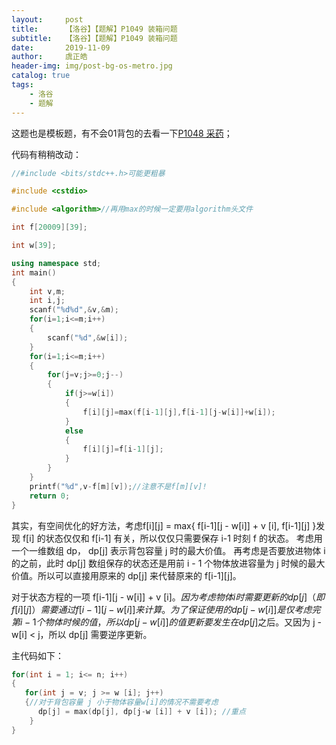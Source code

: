 ```yaml
---
layout:     post
title:      【洛谷】【题解】P1049 装箱问题
subtitle:   【洛谷】【题解】P1049 装箱问题
date:       2019-11-09
author:     虞正皓
header-img: img/post-bg-os-metro.jpg
catalog: true
tags:
    - 洛谷
    - 题解
---
```

这题也是模板题，有不会01背包的去看一下[P1048 采药](https://www.luogu.org/problem/P1048)；

代码有稍稍改动：
```cpp
//#include <bits/stdc++.h>可能更粗暴

#include <cstdio>

#include <algorithm>//再用max的时候一定要用algorithm头文件

int f[20009][39];

int w[39];

using namespace std;
int main()
{
	int v,m;
	int i,j;
	scanf("%d%d",&v,&m);
	for(i=1;i<=m;i++)
	{
		scanf("%d",&w[i]);
	}
	for(i=1;i<=m;i++)
	{
		for(j=v;j>=0;j--)
		{
			if(j>=w[i])
			{
				f[i][j]=max(f[i-1][j],f[i-1][j-w[i]]+w[i]);
			}
			else
			{
				f[i][j]=f[i-1][j];
			}
		}
	}
	printf("%d",v-f[m][v]);//注意不是f[m][v]!
	return 0;
}
```

其实，有空间优化的好方法，考虑f[i][j] = max{ f[i-1][j - w[i]] + v [i], f[i-1][j] }发现 f[i] 的状态仅仅和 f[i-1] 有关，所以仅仅只需要保存 i-1 时刻 f 的状态。
考虑用一个一维数组 dp， dp[j] 表示背包容量 j 时的最大价值。 再考虑是否要放进物体 i 的之前，此时 dp[j] 数组保存的状态还是用前 i - 1 个物体放进容量为 j 时候的最大价值。所以可以直接用原来的 dp[j] 来代替原来的 f[i-1][j]。

对于状态方程的一项 f[i-1][j - w[i]] + v [i]$。因为考虑物体 i 时需要更新的 dp[j] （即f[i][j]）需要通过f[i-1][j - w[i]]来计算。为了保证使用的dp[j - w[i]]是仅考虑完第 i - 1 个物体时候的值，所以 dp[j - w[i]] 的值更新要发生在 dp[j]$之后。又因为 j - w[i] < j，所以 dp[j] 需要逆序更新。

主代码如下：
```cpp
for(int i = 1; i<= n; i++)
{ 
   for(int j = v; j >= w [i]; j++)
   {//对于背包容量 j 小于物体容量w[i]的情况不需要考虑
      dp[j] = max(dp[j], dp[j-w [i]] + v [i]); //重点
    } 
}
```
